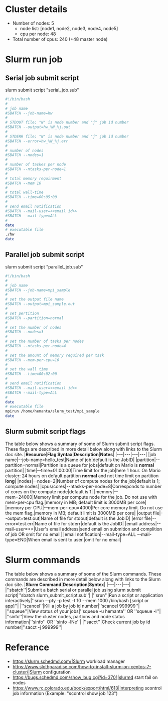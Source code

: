 # Cluster details
- Number of nodes: 5
  - node list: [node1, node2, node3, node4, node5]
  - cpu per node: 48
- Total number of cpus: 240 (+48 master node)

# Slurm run job
## Serial job submit script
slurm submit script "serial_job.sub"
````bash
#!/bin/bash
#
# job name
#SBATCH --job-name=hw
#
# STDOUT file; "N" is node number and "j" job id number
#SBATCH --output=hw_%N_%j.out
#
# STDERR file; "N" is node number and "j" job id number
#SBATCH --error=hw_%N_%j.err
#
# number of nodes
#SBATCH --nodes=1
#
# number of taskes per node
#SBATCH --ntasks-per-node=1
#
# total memory requirment
#SBATCH --mem 10
#
# total wall-time
#SBATCH --time=00:05:00
#
# send email notification
#SBATCH --mail-user=<<email id>>
#SBATCH --mail-type=ALL
#
date
# executable file
./hw
date
````

## Parallel job submit script
slurm submit script "parallel_job.sub"
````bash
#!/bin/bash
#
# job name
#SBATCH --job-name=mpi_sample
#
# set the output file name
#SBATCH --output=mpi_sample.out
#
# set pertition
#SBATCH --partition=normal
#
# set the number of nodes
#SBATCH --nodes=3
#
# set the number of tasks per nodes
#SBATCH --ntasks-per-node=4
#
# set the amount of memory required per task
#SBATCH --mem-per-cpu=10
#
# set the wall time
#SBATCH --time=00:02:00
#
# send email notification
#SBATCH --mail-user=<<email id>>
#SBATCH --mail-type=ALL
#
date
# executable file
mpirun /home/hemanta/slurm_test/mpi_sample
date
````

## Slurm submit script flags
The table below shows a summary of some of Slurm submit script flags. These flags are described in more detail below along with links to the Slurm doc site.
|**Resource**|**Flag Syntax**|**Description**|**Notes**|
|---|---|---|---|
|job name|--job-name=hello_test|Name of job|default is the JobID|
|partition|--partition=normal|Partition is a queue for jobs|default on Mario is **normal** partition|
|time|--time=01:00:00|Time limit for the job|here 1 hour. On Mario cluster: 24 hours on default partition **normal** and not time limit on partition **long**|
|nodes|--nodes=2|Number of compute nodes for the job|default is 1;  compute nodes|
|cpus/cores|--ntasks-per-node=8|Corresponds to number of cores on the compute node|default is 1|
|memory|--mem=24000|Memory limit per compute node for the job.  Do not use with mem-per-cpu flag.|memory in MB; default limit is 3000MB per core|
|memory per CPU|--mem-per-cpu=4000|Per core memory limit.  Do not use the mem flag,|memory in MB; default limit is 3000MB per core|
|output file|--output=test.out|Name of file for stdout|default is the JobID|
|error file|--error=test.err|Name of file for stderr|default is the JobID|
|email address|--mail-user=<<email id>>|User's email address|send email on submition and complition of job OR omit for no email|
|email notification|--mail-type=ALL --mail-type=END|When email is sent to user.|omit for no email|

# Slurm commands
The table below shows a summary of some of the Slurm commands. These commands are described in more detail below along with links to the Slurm doc site.
|**Slurm Command**|**Description**|**Syntex**|
|---|---|---|
|''sbatch''|Submit a batch serial or parallel job using slurm submit script|''sbatch slurm_submit_script.sub''|
|''srun''|Run a script or application interactively|''srun --pty -p test -t 10 --mem 1000 /bin/bash [script or app]''|
|''scancel''|Kill a job by job id number|''scancel 999999''|
|''squeue''|View status of your jobs|''squeue -u hemanta'' OR ''squeue -l''|
|''sinfo''|View the cluster nodes, partions and node status information|''sinfo'' OR ''sinfo -lNe''|
|''sacct''|Check current job by id number|''sacct -j 999999''|

# Referance
- https://slurm.schedmd.com/|Slurm workload manager
- https://www.slothparadise.com/how-to-install-slurm-on-centos-7-cluster/|Slurm configuration
- https://bugs.schedmd.com/show_bug.cgi?id=3701|slurmd start fail on nodes
- https://www.rc.colorado.edu/book/export/html/613|Interpreting scontrol job information (Example: "scontrol show job 123")
